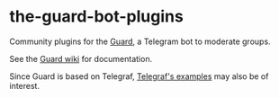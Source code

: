 # the-guard-bot-plugins
Community plugins for the [Guard](https://github.com/thedevs-network/the-guard-bot), a Telegram bot to moderate groups.

See the [Guard wiki](https://github.com/thedevs-network/the-guard-bot/wiki/Plugins) for documentation.

Since Guard is based on Telegraf, [Telegraf's examples](https://github.com/feathers-studio/telegraf-docs/tree/master/examples) may also be of interest.
